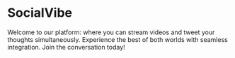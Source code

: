 # SocialVibe
Welcome to our platform: where you can stream videos and tweet your thoughts simultaneously. Experience the best of both worlds with seamless integration. Join the conversation today!
